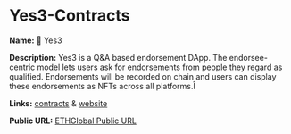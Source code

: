 # Yes3-Contracts

**Name:** 🤤 Yes3

**Description:** Yes3 is a Q&A based endorsement DApp. The endorsee-centric model lets users ask for endorsements from people they regard as qualified. Endorsements will be recorded on chain and users can display these endorsements as NFTs across all platforms.Î

**Links:** [contracts](https://github.com/Shaoho-Lab/Yes3-contracts) & [website](https://github.com/Shaoho-Lab/Yes3-web)

**Public URL:** [ETHGlobal Public URL](https://ethglobal.com/showcase/yes3-qwjop)

